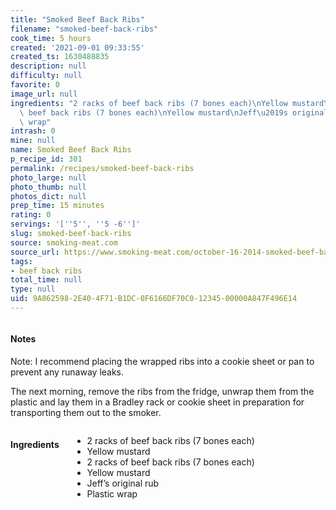 ```yaml
---
title: "Smoked Beef Back Ribs"
filename: "smoked-beef-back-ribs"
cook_time: 5 hours
created: '2021-09-01 09:33:55'
created_ts: 1630488835
description: null
difficulty: null
favorite: 0
image_url: null
ingredients: "2 racks of beef back ribs (7 bones each)\nYellow mustard\n2 racks of\
  \ beef back ribs (7 bones each)\nYellow mustard\nJeff\u2019s original rub\nPlastic\
  \ wrap"
intrash: 0
mine: null
name: Smoked Beef Back Ribs
p_recipe_id: 301
permalink: /recipes/smoked-beef-back-ribs
photo_large: null
photo_thumb: null
photos_dict: null
prep_time: 15 minutes
rating: 0
servings: '[''5'', ''5 -6'']'
slug: smoked-beef-back-ribs
source: smoking-meat.com
source_url: https://www.smoking-meat.com/october-16-2014-smoked-beef-back-ribs
tags:
- beef back ribs
total_time: null
type: null
uid: 9A862598-2E40-4F71-B1DC-0F6166DF70C0-12345-00000A847F496E14
---
```

<div class="large-8 medium-7 columns" id="writeup">		<div id="notes"><h4>Notes</h4>
<div class="box box-notes"><p>Note: I recommend placing the wrapped ribs into a cookie sheet or pan to prevent any runaway leaks.</p>
<p>The next morning, remove the ribs from the fridge, unwrap them from the plastic and lay them in a Bradley rack or cookie sheet in preparation for transporting them out to the smoker.</p>
</div></div>	</div><!-- #writeup -->
</div><!-- #row-one -->
<div class="row" id="row-two">	<div class="medium-4 small-5 columns" id="ingredients"><h4>Ingredients</h4><div class="box box-ingredients content"><ul>
<li>2 racks of beef back ribs (7 bones each)</li>
<li>Yellow mustard</li>
<li>2 racks of beef back ribs (7 bones each)</li>
<li>Yellow mustard</li>
<li>Jeff’s original rub</li>
<li>Plastic wrap</li>
</ul>
</div>	</div>	<div class="medium-6 small-7 columns" id="directions">	</div>
